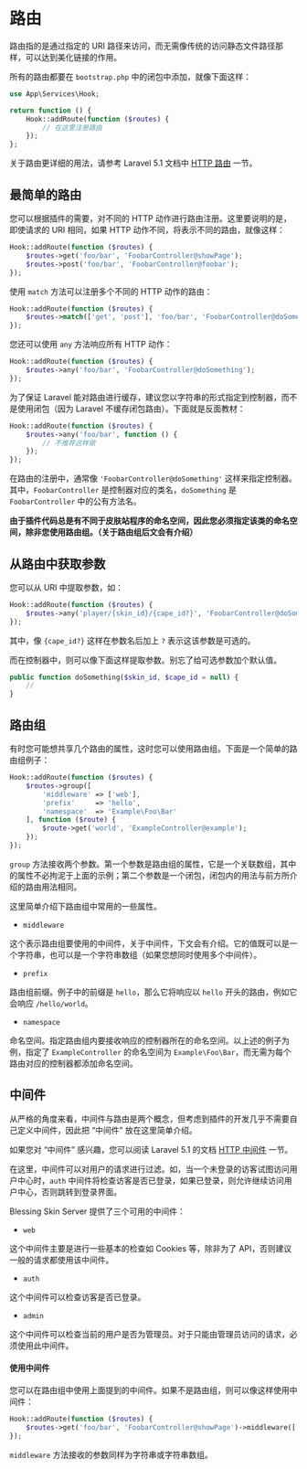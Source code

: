 # 路由

路由指的是通过指定的 URI 路径来访问，而无需像传统的访问静态文件路径那样，可以达到美化链接的作用。

所有的路由都要在 `bootstrap.php` 中的闭包中添加，就像下面这样：

```php
use App\Services\Hook;

return function () {
    Hook::addRoute(function ($routes) {
        // 在这里注册路由
    });
};
```

关于路由更详细的用法，请参考 Laravel 5.1 文档中 [HTTP 路由](http://d.laravel-china.org/docs/5.1/routing) 一节。

## 最简单的路由

您可以根据插件的需要，对不同的 HTTP 动作进行路由注册。这里要说明的是，即使请求的 URI 相同，如果 HTTP 动作不同，将表示不同的路由，就像这样：

```php
Hook::addRoute(function ($routes) {
    $routes->get('foo/bar', 'FoobarController@showPage');
    $routes->post('foo/bar', 'FoobarController@foobar');
});
```

使用 `match` 方法可以注册多个不同的 HTTP 动作的路由：

```php
Hook::addRoute(function ($routes) {
    $routes->match(['get', 'post'], 'foo/bar', 'FoobarController@doSomething');
});
```

您还可以使用 `any` 方法响应所有 HTTP 动作：

```php
Hook::addRoute(function ($routes) {
    $routes->any('foo/bar', 'FoobarController@doSomething');
});
```

为了保证 Laravel 能对路由进行缓存，建议您以字符串的形式指定到控制器，而不是使用闭包（因为 Laravel 不缓存闭包路由）。下面就是反面教材：

```php
Hook::addRoute(function ($routes) {
    $routes->any('foo/bar', function () {
        // 不推荐这样做
    });
});
```

在路由的注册中，通常像 `'FoobarController@doSomething'` 这样来指定控制器。其中，`FoobarController` 是控制器对应的类名，`doSomething` 是 `FoobarController` 中的公有方法名。

**由于插件代码总是有不同于皮肤站程序的命名空间，因此您必须指定该类的命名空间，除非您使用路由组。（关于路由组后文会有介绍）**

## 从路由中获取参数

您可以从 URI 中提取参数，如：

```php
Hook::addRoute(function ($routes) {
    $routes->any('player/{skin_id}/{cape_id?}', 'FoobarController@doSomething');
});
```

其中，像 `{cape_id?}` 这样在参数名后加上 `?` 表示这该参数是可选的。

而在控制器中，则可以像下面这样提取参数。别忘了给可选参数加个默认值。

```php
public function doSomething($skin_id, $cape_id = null) {
    //
}
```

## 路由组

有时您可能想共享几个路由的属性，这时您可以使用路由组。下面是一个简单的路由组例子：

```php
Hook::addRoute(function ($routes) {
    $routes->group([
        'middleware' => ['web'],
        'prefix'     => 'hello',
        'namespace'  => 'Example\Foo\Bar'
    ], function ($route) {
        $route->get('world', 'ExampleController@example');
    });
});
```

`group` 方法接收两个参数。第一个参数是路由组的属性，它是一个关联数组，其中的属性不必拘泥于上面的示例；第二个参数是一个闭包，闭包内的用法与前方所介绍的路由用法相同。

这里简单介绍下路由组中常用的一些属性。

- `middleware`

这个表示路由组要使用的中间件，关于中间件，下文会有介绍。它的值既可以是一个字符串，也可以是一个字符串数组（如果您想同时使用多个中间件）。

- `prefix`

路由组前缀。例子中的前缀是 `hello`，那么它将响应以 `hello` 开头的路由，例如它会响应 `/hello/world`。

- `namespace`

命名空间。指定路由组内要接收响应的控制器所在的命名空间。以上述的例子为例，指定了 `ExampleController` 的命名空间为 `Example\Foo\Bar`，而无需为每个路由对应的控制器都添加命名空间。

## 中间件

从严格的角度来看，中间件与路由是两个概念，但考虑到插件的开发几乎不需要自己定义中间件，因此把 “中间件” 放在这里简单介绍。

如果您对 “中间件” 感兴趣，您可以阅读 Laravel 5.1 的文档 [HTTP 中间件](http://d.laravel-china.org/docs/5.1/middleware) 一节。

在这里，中间件可以对用户的请求进行过滤。如，当一个未登录的访客试图访问用户中心时，`auth` 中间件将检查访客是否已登录，如果已登录，则允许继续访问用户中心，否则跳转到登录界面。

Blessing Skin Server 提供了三个可用的中间件：

- `web`

这个中间件主要是进行一些基本的检查如 Cookies 等，除非为了 API，否则建议一般的请求都使用该中间件。

- `auth`

这个中间件可以检查访客是否已登录。

- `admin`

这个中间件可以检查当前的用户是否为管理员。对于只能由管理员访问的请求，必须使用此中间件。

#### 使用中间件

您可以在路由组中使用上面提到的中间件。如果不是路由组，则可以像这样使用中间件：

```php
Hook::addRoute(function ($routes) {
    $routes->get('foo/bar', 'FoobarController@showPage')->middleware(['web', 'auth']);
});
```

`middleware` 方法接收的参数同样为字符串或字符串数组。
